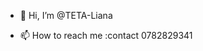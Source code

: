 - 👋 Hi, I’m @TETA-Liana

  
  
- 📫 How to reach me :contact 0782829341
  

<!---
TETA-Liana/TETA-Liana is a ✨ special ✨ repository because its `README.md` (this file) appears on your GitHub profile.
You can click the Preview link to take a look at your changes.
--->
